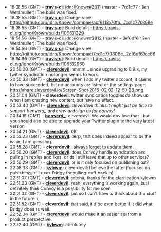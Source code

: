 * <a id="18:38.55">18:38.55 (GMT)</a> - __[travis-ci](https://github.com/travis-ci)__: <a href="https://github.com/idno/Known/issues/2811">idno/Known#2811</a> (master - 7cd1c77 : Ben Werdmuller): The build was fixed.
* <a id="18:38.55">18:38.55 (GMT)</a> - __[travis-ci](https://github.com/travis-ci)__: Change view : https://github.com/idno/Known/compare/acf6115b70fa...7cd1c770308e
* <a id="18:38.55">18:38.55 (GMT)</a> - __[travis-ci](https://github.com/travis-ci)__: Build details : https://travis-ci.org/idno/Known/builds/106531329
* <a id="18:54.56">18:54.56 (GMT)</a> - __[travis-ci](https://github.com/travis-ci)__: <a href="https://github.com/idno/Known/issues/2812">idno/Known#2812</a> (master - 2ef6df6 : Ben Werdmuller): The build was fixed.
* <a id="18:54.56">18:54.56 (GMT)</a> - __[travis-ci](https://github.com/travis-ci)__: Change view : https://github.com/idno/Known/compare/7cd1c770308e...2ef6df69cc66
* <a id="18:54.56">18:54.56 (GMT)</a> - __[travis-ci](https://github.com/travis-ci)__: Build details : https://travis-ci.org/idno/Known/builds/106532959
* <a id="20:50.00">20:50.00 (GMT)</a> - __[cleverdevil](https://github.com/cleverdevil)__: hmmm... since upgrading to 0.9.x, my twitter syndication no longer seems to work.
* <a id="20:50.33">20:50.33 (GMT)</a> - __[cleverdevil](https://github.com/cleverdevil)__: when I add my twitter account, it claims to have succeeded, but no accounts are listed on the settings page: http://share.cleverdevil.io/Screen-Shot-2016-02-02-12-50-28.png
* <a id="20:51.04">20:51.04 (GMT)</a> - __[cleverdevil](https://github.com/cleverdevil)__: twitter syndication toggles *do* show up when I am creating new content, but have no effect.
* <a id="20:53.40">20:53.40 (GMT)</a> - __[cleverdevil](https://github.com/cleverdevil)__: *cleverdevil thinks it might just be time to support benwerd_ and crew and sign up for convoy!*
* <a id="20:54.15">20:54.15 (GMT)</a> - __[benwerd_](https://github.com/benwerd_)__: cleverdevil: We would obv love that - but you should also be able to upgrade your Twitter plugin to the very latest version
* <a id="20:54.21">20:54.21 (GMT)</a> - __[cleverdevil](https://github.com/cleverdevil)__: OK
* <a id="20:55.23">20:55.23 (GMT)</a> - __[cleverdevil](https://github.com/cleverdevil)__: derp, that does indeed appear to be the issue, I am guessing.
* <a id="20:55.28">20:55.28 (GMT)</a> - __[cleverdevil](https://github.com/cleverdevil)__: I always forget to update them.
* <a id="20:56.20">20:56.20 (GMT)</a> - __[cleverdevil](https://github.com/cleverdevil)__: does Convoy handle syndication and pulling in replies and likes, or do I still leave that up to other services?
* <a id="20:56.29">20:56.29 (GMT)</a> - __[cleverdevil](https://github.com/cleverdevil)__: or is it only focused on publishing out?
* <a id="22:08.33">22:08.33 (GMT)</a> - __[kylewm](https://github.com/kylewm)__: cleverdevil: I believe the latter (focused on publishing, still uses Bridgy for pulling stuff back in)
* <a id="22:51.07">22:51.07 (GMT)</a> - __[cleverdevil](https://github.com/cleverdevil)__: gotcha, thanks for the clarification kylewm
* <a id="22:51.23">22:51.23 (GMT)</a> - __[cleverdevil](https://github.com/cleverdevil)__: yeah, everything is working again, but I definitely think Convoy is a possibility for me soon
* <a id="22:51.32">22:51.32 (GMT)</a> - __[cleverdevil](https://github.com/cleverdevil)__: just so I don't have to think about this stuff in the future :)
* <a id="22:51.52">22:51.52 (GMT)</a> - __[cleverdevil](https://github.com/cleverdevil)__: that said, it'd be even better if it did what Bridgy does as well.
* <a id="22:52.04">22:52.04 (GMT)</a> - __[cleverdevil](https://github.com/cleverdevil)__: would make it an easier sell from a product perspective.
* <a id="22:52.40">22:52.40 (GMT)</a> - __[kylewm](https://github.com/kylewm)__: absolutely

